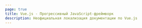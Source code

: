 ```yaml
---
page: true
title: Vue.js - Прогрессивный JavaScript-фреймворк
description: Неофициальная локализация документации по Vue.js
---
```


<script setup>
import Home from '@theme/components/Home.vue'
</script>

<Home />
